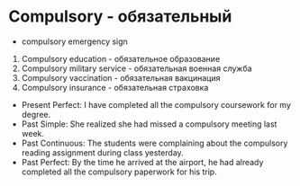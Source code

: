 # Compulsory - обязательный

- compulsory emergency sign

1. Compulsory education - обязательное образование
2. Compulsory military service - обязательная военная служба
3. Compulsory vaccination - обязательная вакцинация
4. Compulsory insurance - обязательная страховка

- Present Perfect: I have completed all the compulsory coursework for my degree.
- Past Simple: She realized she had missed a compulsory meeting last week.
- Past Continuous: The students were complaining about the compulsory reading assignment during class yesterday.
- Past Perfect: By the time he arrived at the airport, he had already completed all the compulsory paperwork for his trip.
